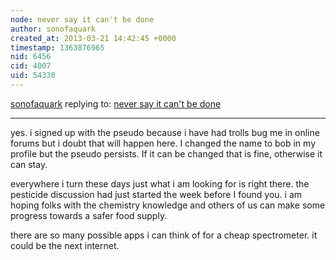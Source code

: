 ```yaml
---
node: never say it can't be done
author: sonofaquark
created_at: 2013-03-21 14:42:45 +0000
timestamp: 1363876965
nid: 6456
cid: 4007
uid: 54330
---
```




[sonofaquark](../profile/sonofaquark) replying to: [never say it can't be done](../notes/sonofaquark/3-21-2013/never-say-it-cant-be-done)

----
yes. i signed up with the pseudo because i have had trolls bug me in online forums but i doubt that will happen here. I changed the name to bob in my profile but the pseudo persists. If it can be changed that is fine, otherwise it can stay. 

everywhere i turn these days just what i am looking for is right there. the pesticide discussion had just started the week before I found you. i am hoping folks with the chemistry knowledge and others of us can make some progress towards a safer food supply.

there are so many possible apps i can think of for a cheap spectrometer. it could be the next internet.